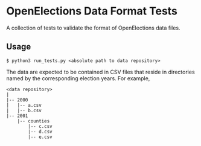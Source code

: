# OpenElections Data Format Tests
A collection of tests to validate the format of OpenElections data files.

## Usage
```
$ python3 run_tests.py <absolute path to data repository>
```
The data are expected to be contained in CSV files that reside in directories
named by the corresponding election years.  For example,

```
<data repository>
|
|-- 2000
|   |-- a.csv
|   |-- b.csv
|-- 2001
    |-- counties
        |-- c.csv
        |-- d.csv
        |-- e.csv
```
